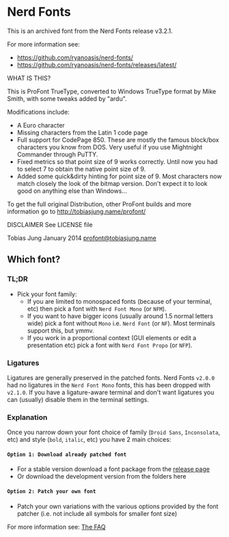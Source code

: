 # Nerd Fonts

This is an archived font from the Nerd Fonts release v3.2.1.

For more information see:
* https://github.com/ryanoasis/nerd-fonts/
* https://github.com/ryanoasis/nerd-fonts/releases/latest/

WHAT IS THIS?

This is ProFont TrueType, converted to Windows TrueType format
by Mike Smith, with some tweaks added by "ardu".

Modifications include:
- A Euro character
- Missing characters from the Latin 1 code page
- Full support for CodePage 850. These are mostly the famous
  block/box characters you know from DOS. Very useful if you use
  Mightnight Commander through PuTTY.
- Fixed metrics so that point size of 9 works correctly. Until now
  you had to select 7 to obtain the native point size of 9.
- Added some quick&dirty hinting for point size of 9. Most characters
  now match closely the look of the bitmap version.
  Don't expect it to look good on anything else than Windows...



To get the full original Distribution, other ProFont builds
and more information
go to <http://tobiasjung.name/profont/>


DISCLAIMER
See LICENSE file


Tobias Jung
January 2014
profont@tobiasjung.name

## Which font?

### TL;DR

* Pick your font family:
  * If you are limited to monospaced fonts (because of your terminal, etc) then pick a font with `Nerd Font Mono` (or `NFM`).
  * If you want to have bigger icons (usually around 1.5 normal letters wide) pick a font without `Mono` i.e. `Nerd Font` (or `NF`). Most terminals support this, but ymmv.
  * If you work in a proportional context (GUI elements or edit a presentation etc) pick a font with `Nerd Font Propo` (or `NFP`).

### Ligatures

Ligatures are generally preserved in the patched fonts.
Nerd Fonts `v2.0.0` had no ligatures in the `Nerd Font Mono` fonts, this has been dropped with `v2.1.0`.
If you have a ligature-aware terminal and don't want ligatures you can (usually) disable them in the terminal settings.

### Explanation

Once you narrow down your font choice of family (`Droid Sans`, `Inconsolata`, etc) and style (`bold`, `italic`, etc) you have 2 main choices:

#### `Option 1: Download already patched font`

 * For a stable version download a font package from the [release page](https://github.com/ryanoasis/nerd-fonts/releases)
 * Or download the development version from the folders here

#### `Option 2: Patch your own font`

 * Patch your own variations with the various options provided by the font patcher (i.e. not include all symbols for smaller font size)

For more information see: [The FAQ](https://github.com/ryanoasis/nerd-fonts/wiki/FAQ-and-Troubleshooting#which-font)

[SIL-RFN]:http://scripts.sil.org/cms/scripts/page.php?item_id=OFL_web_fonts_and_RFNs#14cbfd4a

